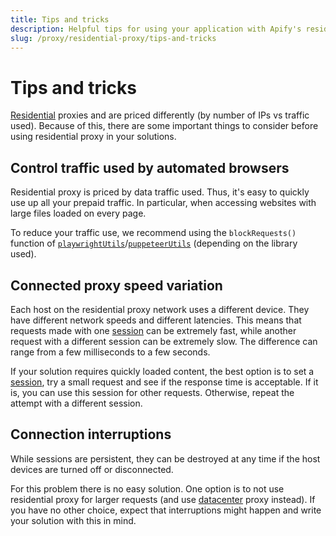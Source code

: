 ```yaml
---
title: Tips and tricks
description: Helpful tips for using your application with Apify's residential proxies. Control traffic, deal with interrupted connections and manage expenses.
slug: /proxy/residential-proxy/tips-and-tricks
---
```


# [](#tips-and-tricks) Tips and tricks

[Residential](./index.md) proxies and are priced differently (by number of IPs vs traffic used). Because of this, there are some important things to consider before using residential proxy in your solutions.

## [](#control-traffic-used-by-automated-browsers) Control traffic used by automated browsers

Residential proxy is priced by data traffic used. Thus, it's easy to quickly use up all your prepaid traffic. In particular, when accessing websites with large files loaded on every page.

To reduce your traffic use, we recommend using the `blockRequests()` function of [`playwrightUtils`](https://crawlee.dev/api/playwright-crawler/namespace/playwrightUtils#blockRequests)/[`puppeteerUtils`](https://crawlee.dev/api/puppeteer-crawler/namespace/puppeteerUtils#blockRequests) (depending on the library used).

## [](#connected-proxy-speed-variation) Connected proxy speed variation

Each host on the residential proxy network uses a different device. They have different network speeds and different latencies. This means that requests made with one [session](../index.md) can be extremely fast, while another request with a different session can be extremely slow. The difference can range from a few milliseconds to a few seconds.

If your solution requires quickly loaded content, the best option is to set a [session](../index.md), try a small request and see if the response time is acceptable. If it is, you can use this session for other requests. Otherwise, repeat the attempt with a different session.

## [](#connection-interruptions) Connection interruptions

While sessions are persistent, they can be destroyed at any time if the host devices are turned off or disconnected.

For this problem there is no easy solution. One option is to not use residential proxy for larger requests (and use [datacenter](../datacenter_proxy/index.md) proxy instead). If you have no other choice, expect that interruptions might happen and write your solution with this in mind.
